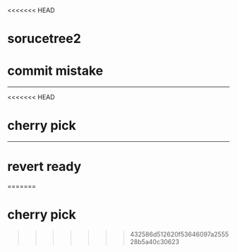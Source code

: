 <<<<<<< HEAD
# sorucetree2
# commit mistake

-----------
<<<<<<< HEAD
# cherry pick

------------
# revert ready
=======
# cherry pick
>>>>>>> 432586d512620f53646097a255528b5a40c30623
